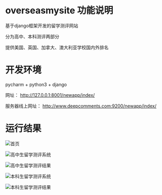 # overseasmysite 功能说明

基于django框架开发的留学测评网站

分为高中、本科测评两部分

提供美国、英国、加拿大、澳大利亚学校国内外排名

# 开发环境

pycharm + python3 + django 

网址： http://127.0.0.1:8001/newapp/index/ 

服务器线上网址： http://www.deepcomments.com:9200/newapp/index/
 
# 运行结果

![首页](https://github.com/liuluyeah/overseasmysite/blob/master/%E9%A6%96%E9%A1%B5.png)

![高中生留学测评系统](https://github.com/liuluyeah/overseasmysite/blob/master/%E9%AB%98%E4%B8%AD%E7%94%9F%E7%95%99%E5%AD%A6%E6%B5%8B%E8%AF%84%E7%B3%BB%E7%BB%9F%20-%20http___www.deepcomments.com_9200_newapp_highResultCA_.png)

![高中生留学测评结果](https://github.com/liuluyeah/overseasmysite/blob/master/%E9%AB%98%E4%B8%AD%E7%94%9F%E7%95%99%E5%AD%A6%E6%B5%8B%E8%AF%84%E7%BB%93%E6%9E%9C%20-%20http___www.deepcomments.com_9200_newapp_highResultCA_.png)

![本科生留学测评系统](https://github.com/liuluyeah/overseasmysite/blob/master/%E6%9C%AC%E7%A7%91%E7%94%9F%E7%95%99%E5%AD%A6%E6%B5%8B%E8%AF%84%E7%B3%BB%E7%BB%9F%20-%20http___www.deepcomments.com_9200_newapp_result_.png)

![本科生留学测评结果](https://github.com/liuluyeah/overseasmysite/blob/master/%E6%9C%AC%E7%A7%91%E7%94%9F%E7%95%99%E5%AD%A6%E6%B5%8B%E8%AF%84%E7%BB%93%E6%9E%9C%20-%20http___www.deepcomments.com_9200_newapp_result_.png)
